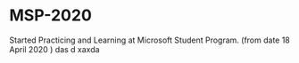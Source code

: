 # MSP-2020
Started Practicing and Learning at Microsoft Student Program. (from date 18 April 2020 )
das
d
xaxda
